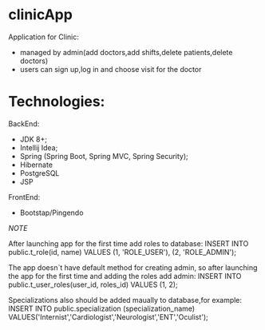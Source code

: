 # clinicApp
Application for Clinic: 

- managed by admin(add doctors,add shifts,delete patients,delete doctors)
- users can sign up,log in and choose visit for the doctor


# Technologies:
BackEnd:
- JDK 8+;
- Intellij Idea;
- Spring (Spring Boot, Spring MVC, Spring Security);
- Hibernate
- PostgreSQL
- JSP


FrontEnd:
- Bootstap/Pingendo


*NOTE*


After launching app for the first time add roles to database:
INSERT INTO public.t_role(id, name) VALUES (1, 'ROLE_USER'), (2, 'ROLE_ADMIN'); 


The app doesn`t have default method for creating admin, so after launching the app for the first time and adding the roles add admin:
INSERT INTO public.t_user_roles(user_id, roles_id) VALUES (1, 2);

Specializations also should be added maually to database,for example:
INSERT INTO public.specialization (specialization_name) VALUES('Internist','Cardiologist','Neurologist','ENT','Oculist');



